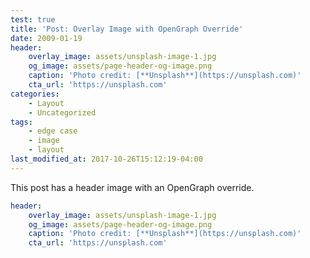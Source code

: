 ```yaml
---
test: true
title: 'Post: Overlay Image with OpenGraph Override'
date: 2009-01-19
header:
    overlay_image: assets/unsplash-image-1.jpg
    og_image: assets/page-header-og-image.png
    caption: 'Photo credit: [**Unsplash**](https://unsplash.com)'
    cta_url: 'https://unsplash.com'
categories:
    - Layout
    - Uncategorized
tags:
    - edge case
    - image
    - layout
last_modified_at: 2017-10-26T15:12:19-04:00
---
```


This post has a header image with an OpenGraph override.

```yaml
header:
    overlay_image: assets/unsplash-image-1.jpg
    og_image: assets/page-header-og-image.png
    caption: 'Photo credit: [**Unsplash**](https://unsplash.com)'
    cta_url: 'https://unsplash.com'
```
